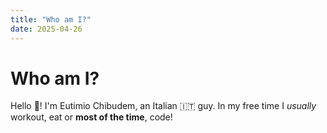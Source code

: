```yaml
---
title: "Who am I?"
date: 2025-04-26
---
```


# Who am I?
Hello 👋! I'm Eutimio Chibudem, an Italian 🇮🇹 guy. In my free time I _usually_ workout, eat or __most of the time__, code!
